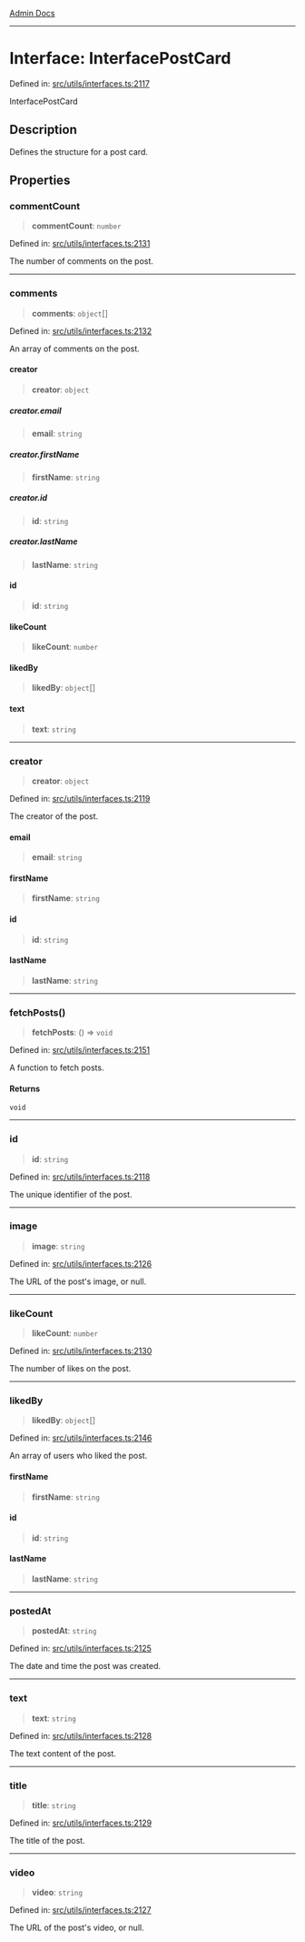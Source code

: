 [Admin Docs](/)

***

# Interface: InterfacePostCard

Defined in: [src/utils/interfaces.ts:2117](https://github.com/PalisadoesFoundation/talawa-admin/blob/main/src/utils/interfaces.ts#L2117)

InterfacePostCard

## Description

Defines the structure for a post card.

## Properties

### commentCount

> **commentCount**: `number`

Defined in: [src/utils/interfaces.ts:2131](https://github.com/PalisadoesFoundation/talawa-admin/blob/main/src/utils/interfaces.ts#L2131)

The number of comments on the post.

***

### comments

> **comments**: `object`[]

Defined in: [src/utils/interfaces.ts:2132](https://github.com/PalisadoesFoundation/talawa-admin/blob/main/src/utils/interfaces.ts#L2132)

An array of comments on the post.

#### creator

> **creator**: `object`

##### creator.email

> **email**: `string`

##### creator.firstName

> **firstName**: `string`

##### creator.id

> **id**: `string`

##### creator.lastName

> **lastName**: `string`

#### id

> **id**: `string`

#### likeCount

> **likeCount**: `number`

#### likedBy

> **likedBy**: `object`[]

#### text

> **text**: `string`

***

### creator

> **creator**: `object`

Defined in: [src/utils/interfaces.ts:2119](https://github.com/PalisadoesFoundation/talawa-admin/blob/main/src/utils/interfaces.ts#L2119)

The creator of the post.

#### email

> **email**: `string`

#### firstName

> **firstName**: `string`

#### id

> **id**: `string`

#### lastName

> **lastName**: `string`

***

### fetchPosts()

> **fetchPosts**: () => `void`

Defined in: [src/utils/interfaces.ts:2151](https://github.com/PalisadoesFoundation/talawa-admin/blob/main/src/utils/interfaces.ts#L2151)

A function to fetch posts.

#### Returns

`void`

***

### id

> **id**: `string`

Defined in: [src/utils/interfaces.ts:2118](https://github.com/PalisadoesFoundation/talawa-admin/blob/main/src/utils/interfaces.ts#L2118)

The unique identifier of the post.

***

### image

> **image**: `string`

Defined in: [src/utils/interfaces.ts:2126](https://github.com/PalisadoesFoundation/talawa-admin/blob/main/src/utils/interfaces.ts#L2126)

The URL of the post's image, or null.

***

### likeCount

> **likeCount**: `number`

Defined in: [src/utils/interfaces.ts:2130](https://github.com/PalisadoesFoundation/talawa-admin/blob/main/src/utils/interfaces.ts#L2130)

The number of likes on the post.

***

### likedBy

> **likedBy**: `object`[]

Defined in: [src/utils/interfaces.ts:2146](https://github.com/PalisadoesFoundation/talawa-admin/blob/main/src/utils/interfaces.ts#L2146)

An array of users who liked the post.

#### firstName

> **firstName**: `string`

#### id

> **id**: `string`

#### lastName

> **lastName**: `string`

***

### postedAt

> **postedAt**: `string`

Defined in: [src/utils/interfaces.ts:2125](https://github.com/PalisadoesFoundation/talawa-admin/blob/main/src/utils/interfaces.ts#L2125)

The date and time the post was created.

***

### text

> **text**: `string`

Defined in: [src/utils/interfaces.ts:2128](https://github.com/PalisadoesFoundation/talawa-admin/blob/main/src/utils/interfaces.ts#L2128)

The text content of the post.

***

### title

> **title**: `string`

Defined in: [src/utils/interfaces.ts:2129](https://github.com/PalisadoesFoundation/talawa-admin/blob/main/src/utils/interfaces.ts#L2129)

The title of the post.

***

### video

> **video**: `string`

Defined in: [src/utils/interfaces.ts:2127](https://github.com/PalisadoesFoundation/talawa-admin/blob/main/src/utils/interfaces.ts#L2127)

The URL of the post's video, or null.
